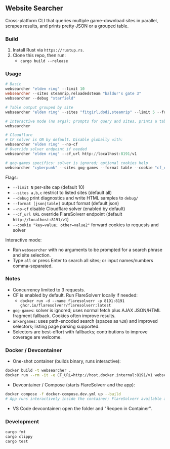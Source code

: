 ## Website Searcher

Cross-platform CLI that queries multiple game-download sites in parallel, scrapes results, and prints pretty JSON or a grouped table.

### Build

1. Install Rust via `https://rustup.rs`.
2. Clone this repo, then run:
   - `cargo build --release`

### Usage

```powershell
# Basic
websearcher "elden ring" --limit 10
websearcher --sites steamrip,reloadedsteam "baldur's gate 3"
websearcher --debug "starfield"

# Table output grouped by site
websearcher "elden ring" --sites "fitgirl,dodi,steamrip" --limit 5 --format table

# Interactive mode (no args): prompts for query and sites, prints a table
websearcher

# Cloudflare
# CF solver is ON by default. Disable globally with:
websearcher "elden ring" --no-cf
# Override solver endpoint if needed
websearcher "elden ring" --cf_url http://localhost:8191/v1

# gog-games specifics: solver is ignored; optional cookies help
websearcher "cyberpunk" --sites gog-games --format table --cookie "cf_clearance=...; gog_games_download_free_gog_pc_games_session=...; XSRF-TOKEN=..."
```

Flags:
- `--limit N` per-site cap (default 10)
- `--sites a,b,c` restrict to listed sites (default all)
- `--debug` print diagnostics and write HTML samples to `debug/`
- `--format [json|table]` output format (default json)
 - `--no-cf` disable Cloudflare solver (enabled by default)
 - `--cf_url URL` override FlareSolverr endpoint (default `http://localhost:8191/v1`)
 - `--cookie "key=value; other=value2"` forward cookies to requests and solver

Interactive mode:
- Run `websearcher` with no arguments to be prompted for a search phrase and site selection.
- Type `all` or press Enter to search all sites; or input names/numbers comma-separated.

### Notes

- Concurrency limited to 3 requests.
- CF is enabled by default. Run FlareSolverr locally if needed:
  - `docker run -d --name flaresolverr -p 8191:8191 ghcr.io/flaresolverr/flaresolverr:latest`
- `gog-games`: solver is ignored; uses normal fetch plus AJAX JSON/HTML fragment fallback. Cookies often improve results.
- `ankergames`: uses path-encoded search (spaces as `%20`) and improved selectors; listing page parsing supported.
- Selectors are best-effort with fallbacks; contributions to improve coverage are welcome.

### Docker / Devcontainer

- One-shot container (builds binary, runs interactive):
```bash
docker build -t websearcher .
docker run --rm -it -e CF_URL=http://host.docker.internal:8191/v1 websearcher
```

- Devcontainer / Compose (starts FlareSolverr and the app):
```bash
docker compose -f docker-compose.dev.yml up --build
# App runs interactively inside the container; FlareSolverr available at http://flaresolverr:8191/v1
```

- VS Code devcontainer: open the folder and "Reopen in Container".

### Development

```powershell
cargo fmt
cargo clippy
cargo test
```


